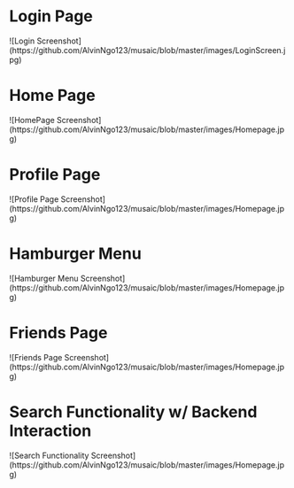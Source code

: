 <h1>Login Page</h1>
![Login Screenshot](https://github.com/AlvinNgo123/musaic/blob/master/images/LoginScreen.jpg)

<h1>Home Page</h1>
![HomePage Screenshot](https://github.com/AlvinNgo123/musaic/blob/master/images/Homepage.jpg)

<h1>Profile Page</h1>
![Profile Page Screenshot](https://github.com/AlvinNgo123/musaic/blob/master/images/Homepage.jpg)

<h1>Hamburger Menu</h1>
![Hamburger Menu Screenshot](https://github.com/AlvinNgo123/musaic/blob/master/images/Homepage.jpg)

<h1>Friends Page</h1>
![Friends Page Screenshot](https://github.com/AlvinNgo123/musaic/blob/master/images/Homepage.jpg)

<h1>Search Functionality w/ Backend Interaction</h1>
![Search Functionality Screenshot](https://github.com/AlvinNgo123/musaic/blob/master/images/Homepage.jpg)


